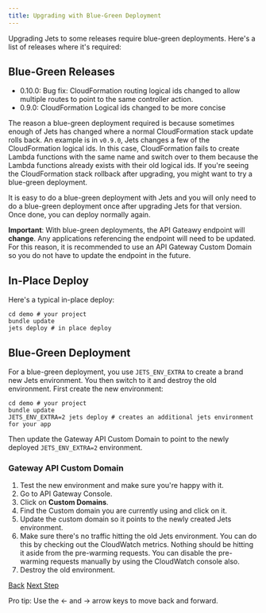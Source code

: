 ```yaml
---
title: Upgrading with Blue-Green Deployment
---
```


Upgrading Jets to some releases require blue-green deployments.  Here's a list of releases where it's required:

## Blue-Green Releases

* 0.10.0: Bug fix: CloudFormation routing logical ids changed to allow multiple routes to point to the same controller action.
* 0.9.0: CloudFormation Logical ids changed to be more concise

The reason a blue-green deployment required is because sometimes enough of Jets has changed where a normal CloudFormation stack update rolls back.  An example is in `v0.9.0`, Jets changes a few of the CloudFormation logical ids. In this case, CloudFormation fails to create Lambda functions with the same name and switch over to them because the Lambda functions already exists with their old logical ids. If you're seeing the CloudFormation stack rollback after upgrading, you might want to try a blue-green deployment.

It is easy to do a blue-green deployment with Jets and you will only need to do a blue-green deployment once after upgrading Jets for that version. Once done, you can deploy normally again.

**Important**: With blue-green deployments, the API Gateawy endpoint will **change**. Any applications referencing the endpoint will need to be updated.  For this reason, it is recommended to use an API Gateway Custom Domain so you do not have to update the endpoint in the future.

## In-Place Deploy

Here's a typical in-place deploy:

    cd demo # your project
    bundle update
    jets deploy # in place deploy

## Blue-Green Deployment

For a blue-green deployment, you use `JETS_ENV_EXTRA` to create a brand new Jets environment. You then switch to it and destroy the old environment. First create the new environment:

    cd demo # your project
    bundle update
    JETS_ENV_EXTRA=2 jets deploy # creates an additional jets environment for your app

Then update the Gateway API Custom Domain to point to the newly deployed `JETS_ENV_EXTRA=2` environment.

### Gateway API Custom Domain

1. Test the new environment and make sure you're happy with it.
2. Go to API Gateway Console.
3. Click on **Custom Domains**.
4. Find the Custom domain you are currently using and click on it.
5. Update the custom domain so it points to the newly created Jets environment.
6. Make sure there's no traffic hitting the old Jets environment. You can do this by checking out the CloudWatch metrics. Nothing should be hitting it aside from the pre-warming requests. You can disable the pre-warming requests manually by using the CloudWatch console also.
7. Destroy the old environment.

<a id="prev" class="btn btn-basic" href="{% link _docs/faster-development.md %}">Back</a>
<a id="next" class="btn btn-primary" href="{% link _docs/database-support.md %}">Next Step</a>
<p class="keyboard-tip">Pro tip: Use the <- and -> arrow keys to move back and forward.</p>

